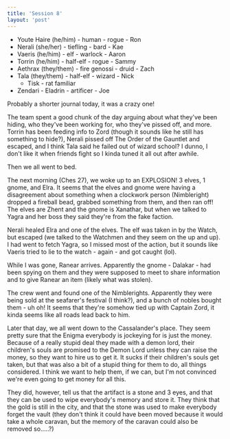 ```yaml
---
title: 'Session 8'
layout: 'post'
---
```


* Youte Haire (he/him) - human - rogue - Ron
* Nerali (she/her) - tiefling - bard - Kae
* Vaeris (he/him) - elf - warlock - Aaron
* Torrin (he/him) - half-elf - rogue - Sammy
* Aethrax (they/them) - fire genossi - druid - Zach
* Tala (they/them) - half-elf - wizard - Nick
    * Tisk - rat familiar
* Zendari - Eladrin - artificer - Joe

Probably a shorter journal today, it was a crazy one!

The team spent a good chunk of the day arguing about what they've been hiding, who they've been working for, who they've pissed off, and more. Torrin has been feeding info to Zord (though it sounds like he still has something to hide?), Nerali pissed off The Order of the Gauntlet and escaped, and I think Tala said he failed out of wizard school? I dunno, I don't like it when friends fight so I kinda tuned it all out after awhile.

Then we all went to bed.

The next morning (Ches 27), we woke up to an EXPLOSION! 3 elves, 1 gnome, and Elra. It seems that the elves and gnome were having a disagreement about something when a clockwork person (Nimbleright) dropped a fireball bead, grabbed something from them, and then ran off! The elves are Zhent and the gnome is Xanathar, but when we talked to Yagra and her boss they said they're from the fake faction.

Nerali healed Elra and one of the elves. The elf was taken in by the Watch, but escaped (we talked to the Watchmen and they seem on the up and up). I had went to fetch Yagra, so I missed most of the action, but it sounds like Vaeris tried to lie to the watch - again - and got caught (lol).

While I was gone, Ranear arrives. Apparently the gnome - Dalakar - had been spying on them and they were supposed to meet to share information and to give Ranear an item (likely what was stolen). 

The crew went and found one of the Nimblerights. Apparently they were being sold at the seafarer's festival (I think?), and a bunch of nobles bought them - uh oh! It seems that they're somehow tied up with Captain Zord, it kinda seems like all roads lead back to him.

Later that day, we all went down to the Cassalander's place. They seem pretty sure that the Enigma everybody is jockeying for is just the money. Because of a really stupid deal they made with a demon lord, their children's souls are promised to the Demon Lord unless they can raise the money, so they want to hire us to get it. It sucks if their children's souls get taken, but that was also a bit of a stupid thing for them to do, all things considered. I think we want to help them, if we can, but I'm not convinced we're even going to get money for all this.

They did, however, tell us that the artifact is a stone and 3 eyes, and that they can be used to wipe everybody's memory and store it. They think that the gold is still in the city, and that the stone was used to make everybody forget the vault (they don't think it could have been moved because it would take a whole caravan, but the memory of the caravan could also be removed so.....?)

